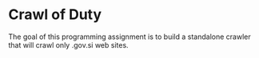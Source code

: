 # Crawl of Duty
The goal of this programming assignment is to build a standalone crawler that will crawl only .gov.si web sites.
